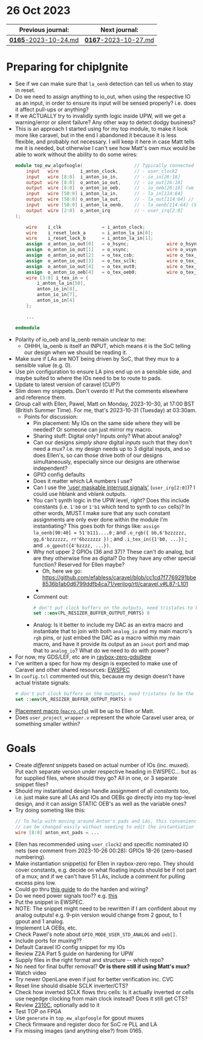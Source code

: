 # 26 Oct 2023

| Previous journal: | Next journal: |
|-|-|
| [**0165**-2023-10-24.md](./0165-2023-10-24.md) | [**0167**-2023-10-27.md](./0167-2023-10-27.md) |

# Preparing for chipIgnite

*   See if we can make sure that `la_oenb` detection can tell us when to stay in reset.
*   Do we need to assign anything to io_out, when using the respective IO as an input, in order to ensure its input will be sensed properly? i.e. does it affect pull-ups or anything?
*   If we ACTUALLY try to invalidly synth logic inside UPW, will we get a warning/error or silent failure? Any other way to detect dodgy business?
*   This is an approach I started using for my top module, to make it look more like caravel, but in the end I abandoned it because it is less flexible, and probably not necessary. I will keep it here in case Matt tells me it is needed, but otherwise I can't see how Matt's own mux would be able to work without the ability to do some wires:
    ```verilog
    module top_ew_algofoogle(                   // Typically connected to...
        input   wire        i_anton_clock,      // - user_clock2
        input   wire [8:0]  i_anton_io_in,      // - io_in[26:18]
        output  wire [8:0]  o_anton_io_out,     // - io_out[26:18]
        output  wire [8:0]  o_anton_io_oeb,     // - io_oeb[26:18] (we drive this)
        input   wire [50:0] i_anton_la_in,      // - la_in[114:64]
        output  wire [50:0] o_anton_la_out,     // - la_out[114:64] // UNUSED
        input   wire [50:0] i_anton_la_oenb,    // - la_oenb[114:64] (SoC drives this)
        output  wire [2:0]  o_anton_irq         // - user_irq[2:0]
    );

        wire    i_clk               = i_anton_clock;
        wire    i_reset_lock_a      = i_anton_la_in[0];
        wire    i_reset_lock_b      = i_anton_la_in[1];
        assign  o_anton_io_out[0]   = o_hsync;              wire o_hsync;
        assign  o_anton_io_out[1]   = o_vsync;              wire o_vsync;
        assign  o_anton_io_out[2]   = o_tex_csb;            wire o_tex_csb;
        assign  o_anton_io_out[3]   = o_tex_sclk;           wire o_tex_sclk;
        assign  o_anton_io_out[4]   = o_tex_out0;           wire o_tex_out0;
        assign  o_anton_io_oeb[4]   = o_tex_oeb0;           wire o_tex_oeb0;
        wire [3:0] i_tex_in = {
            i_anton_la_in[50],
            anton_io_in[8],
            anton_io_in[7],
            anton_io_in[4]
        };

        ...

    endmodule
    ```
*   Polarity of io_oeb and la_oenb remain unclear to me:
    *   OHHH, la_oenb is itself an INPUT, which means it is the SoC telling our design when we should be reading it.
*   Make sure if LAs are NOT being driven by SoC, that they mux to a sensible value (e.g. 0).
*   Use pin configuration to ensure LA pins end up on a sensible side, and maybe suited to where the IOs need to be to route to pads.
*   Update to latest version of caravel (CUP?)
*   Slim down my snippets. Don't overdo it! Put the comments elsewhere and reference them.
*   Group call with Ellen, Pawel, Matt on Monday, 2023-10-30, at 17:00 BST (British Summer Time). For me, that's 2023-10-31 (Tuesday) at 03:30am.
    *   Points for discussion:
        *   Pin placement: My IOs on the same side where they will be needed? Or someone can just mirror my macro.
        *   Sharing stuff: Digital only? Inputs only? What about analog?
        *   Can our designs *simply share* digital *inputs* such that they don't need a mux? i.e. my design needs up to 3 digital inputs, and so does Ellen's, so can those drive both of our designs simultaneously, especially since our designs are otherwise independent?
        *   GPIO config defaults
        *   Does it matter which LA numbers I use?
        *   Can I use the ['user maskable interrupt signals'](https://github.com/efabless/spm_user_project_wrapper/blob/751ca75601499ad06338362dc4621cc0b7261426/verilog/rtl/user_project_wrapper.v#L77-L78) (`user_irg[2:0]`)? I could use hblank and vblank outputs.
        *   You can't synth logic in the UPW level, right? Does this include constants (i.e. `1'b0` or `1'b1` which tend to synth to `con` cells)? In other words, MUST I make sure that any such constant assignments are only ever done within the module I'm instantiating? This goes both for things like: `assign la_oenb[90:40] = 51'b111....0` ; and `.o_rgb({ bb,6'bzzzzzz, gg,6'bzzzzzz, rr'6bzzzzzz })` ; and `.i_tex_in({1'b0, ...})` ; and `.o_gpout({4'bzzzz, ...})`.
        *   Why not upper 2 GPIOs (36 and 37)? These can't do analog, but are they otherwise fine as digital? Do they have any other special function? Reserved for Ellen maybe?
            *   Oh, here we go: https://github.com/efabless/caravel/blob/cc1cd7f7769291bbe8536b1ab0d6799ddfb4ca71/verilog/rtl/caravel.v#L87-L101
            *   
        *   Comment out:
            ```tcl
            # don't put clock buffers on the outputs, need tristates to be the final cells
            set ::env(PL_RESIZER_BUFFER_OUTPUT_PORTS) 0
            ```
        *   Analog: Is it better to include my DAC as an extra macro and instantiate that to join with both `analog_io` and my main macro's `rgb` pins, or just embed the DAC as a macro within my main macro, and have it provide its output as an `inout` port and map that to `analog_io`? What do we need to do with power?
*   For now, my GDS/LEF, etc are in [raybox-zero-gds@ew](https://github.com/algofoogle/raybox-zero-gds/tree/ew)
*   I've written a spec for how my design is expected to make use of Caravel and other shared resources: [EWSPEC](https://github.com/algofoogle/raybox-zero/blob/ew/doc/EWSPEC.md)
*   In `config.tcl` commented out this, because my design doesn't have actual tristate signals:
    ```tcl
    # don't put clock buffers on the outputs, need tristates to be the final cells
    set ::env(PL_RESIZER_BUFFER_OUTPUT_PORTS) 0
    ```
*   [Placement macro (`macro.cfg`)](https://caravel-harness.readthedocs.io/en/latest/quick-start.html#placement-macro) will be up to Ellen or Matt.
*   Does `user_project_wrapper.v` represent the whole Caravel user area, or something smaller within?

# Goals

*   Create *different* snippets based on actual number of IOs (inc. muxed). Put each separate version under respective heading in EWSPEC... but as for supplied files, where should they go? All in one, or 3 separate snippet files?
*   Should my instantiated design handle assignment of all *constants* too, i.e. just make sure all LAs and IOs and OEBs go directly into my top-level design, and it can assign STATIC OEB's as well as the variable ones?
*   Try doing someting like this:
    ```verilog
    // To help with moving around Anton's pads and LAs, this convenience mapping
    // can be changed easily without needing to edit the instantiation below:
    wire [8:0] anton_ext_pads = ...
    ```
*   Ellen has recommended using `user_clock2` and specific nominated IO nets (see comment from 2023-10-26 00:28): GPIOs 18-26 (zero-based numbering).
*   Make instantiation snippet(s) for Ellen in raybox-zero repo. They should cover constants, e.g. decide on what floating inputs should be if not part of a mux; and if we can't have 51 LAs, include a comment for pulling excess pins low.
*   Could go thru [this guide](https://caravel-harness.readthedocs.io/en/latest/quick-start.html) to do the harden and wiring?
*   Do we need power signals too?? e.g. [this](https://github.com/efabless/spm_user_project_wrapper/blob/751ca75601499ad06338362dc4621cc0b7261426/verilog/rtl/user_project_wrapper.v#L86-L89)
*   Put the snippet in EWSPEC.
*   NOTE: The snippet might need to be rewritten if I am confident about my analog outputs! e.g. 9-pin version would change from 2 gpout, to 1 gpout and 1 analog.
*   Implement LA OEBs, etc.
*   Check Pawel's note about `GPIO_MODE_USER_STD_ANALOG` and `oeb[]`.
*   Include ports for muxing??
*   Default Caravel IO config snippet for my IOs
*   Review Z2A Part 5 guide on hardening for UPW
*   Supply files in the right format and structure -- which repo?
*   No need for final buffer removal? **Or is there still if using Matt's mux?**
*   Watch video
*   Try newer OpenLane even if just for better verification inc. CVC
*   Reset line should disable SCLK inverter/CTS?
*   Check how inverted SCLK flows thru cells: Is it actually inverted or cells use negedge clocking from main clock instead? Does it still get CTS?
*   Review [2310C](tips/2310C.md), optionally add to it
*   Test TOP on FPGA
*   Use `generate` in `top_ew_algofoogle` for gpout muxes
*   Check firmware and register doco for SoC re PLL and LA
*   Fix missing images (and anything else?) from 0165.

